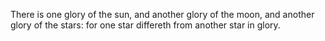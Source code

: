 There is one glory of the sun, and another glory of the moon, and another glory of the stars: for one star differeth from another star in glory.
